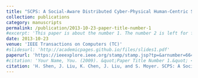 ```yaml
---
title: "SCPS: A Social-Aware Distributed Cyber-Physical Human-Centric Search Engine"
collection: publications
category: manuscripts
permalink: /publication/2013-10-23-paper-title-number-1
#excerpt: 'This paper is about the number 1. The number 2 is left for future work.'
date: 2013-10-23
venue: 'IEEE Transactions on Computers (TC)'
#slidesurl: 'http://academicpages.github.io/files/slides1.pdf'
paperurl: 'https://ieeexplore.ieee.org/stamp/stamp.jsp?tp=&arnumber=6645370'
#citation: 'Your Name, You. (2009). &quot;Paper Title Number 1.&quot; <i>Journal 1</i>. 1(1).'
citation: 'H. Shen, J. Liu, K. Chen, J. Liu, and S. Moyer. SCPS: A Social-Aware Distributed Cyber-Physical Human-Centric Search Engine, IEEE Transactions on Computers (TC), 64(2):518-532, 2015.'
---
```

